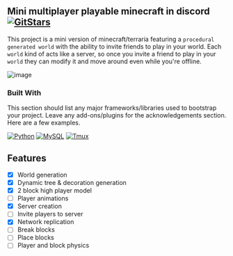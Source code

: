 ## Mini multiplayer playable minecraft in discord<br> [![GitStars][gitstar]][tmux-url]
This project is a mini version of minecraft/terraria featuring a `procedural generated world` with the ability to invite friends to play in your world.
Each `world` kind of acts like a server, so once you invite a friend to play in your `world` they can modify it and move around even while you're offline.

![image](https://user-images.githubusercontent.com/72082960/233780883-53c56b85-ba5f-479e-be31-34c2af6273de.png)

### Built With

This section should list any major frameworks/libraries used to bootstrap your project. Leave any add-ons/plugins for the acknowledgements section. Here are a few examples.

[![Python][python]][python-url]
[![MySQL][mysql]][mysql-url]
[![Tmux][tmux]][tmux-url]

## Features
- [x] World generation
- [X] Dynamic tree & decoration generation
- [x] 2 block high player model
- [ ] Player animations
- [x] Server creation
- [ ] Invite players to server
- [x] Network replication
- [ ] Break blocks
- [ ] Place blocks
- [ ] Player and block physics

<!-- MARKDOWN LINKS & IMAGES -->
[python]: https://img.shields.io/badge/Python-3776AB?style=for-the-badge&logo=python&logoColor=white
[mysql]: https://img.shields.io/badge/MySQL-00000F?style=for-the-badge&logo=mysql&logoColor=white
[tmux]: https://img.shields.io/badge/tmux-1BB91F?style=for-the-badge&logo=tmux&logoColor=white
[gitstar]: https://img.shields.io/github/stars/JanikCodes/minecraft_discord_py.svg
[tmux-url]: https://github.com/tmux/tmux/wiki
[mysql-url]: https://www.mysql.com/
[python-url]: https://www.python.org/
